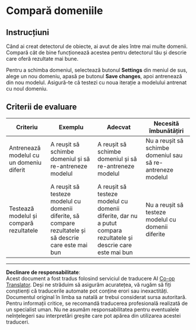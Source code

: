 <!--
CO_OP_TRANSLATOR_METADATA:
{
  "original_hash": "d93ee76fac4c2199973689ecd05baaf9",
  "translation_date": "2025-08-28T10:46:20+00:00",
  "source_file": "5-retail/lessons/1-train-stock-detector/assignment.md",
  "language_code": "ro"
}
-->
# Compară domeniile

## Instrucțiuni

Când ai creat detectorul de obiecte, ai avut de ales între mai multe domenii. Compară cât de bine funcționează acestea pentru detectorul tău și descrie care oferă rezultate mai bune.

Pentru a schimba domeniul, selectează butonul **Settings** din meniul de sus, alege un nou domeniu, apasă pe butonul **Save changes**, apoi antrenează din nou modelul. Asigură-te că testezi cu noua iterație a modelului antrenat cu noul domeniu.

## Criterii de evaluare

| Criteriu | Exemplu | Adecvat | Necesită îmbunătățiri |
| -------- | --------- | -------- | ----------------- |
| Antrenează modelul cu un domeniu diferit | A reușit să schimbe domeniul și să re-antreneze modelul | A reușit să schimbe domeniul și să re-antreneze modelul | Nu a reușit să schimbe domeniul sau să re-antreneze modelul |
| Testează modelul și compară rezultatele | A reușit să testeze modelul cu domenii diferite, să compare rezultatele și să descrie care este mai bun | A reușit să testeze modelul cu domenii diferite, dar nu a putut compara rezultatele și descrie care este mai bun | Nu a reușit să testeze modelul cu domenii diferite |

---

**Declinare de responsabilitate**:  
Acest document a fost tradus folosind serviciul de traducere AI [Co-op Translator](https://github.com/Azure/co-op-translator). Deși ne străduim să asigurăm acuratețea, vă rugăm să fiți conștienți că traducerile automate pot conține erori sau inexactități. Documentul original în limba sa natală ar trebui considerat sursa autoritară. Pentru informații critice, se recomandă traducerea profesională realizată de un specialist uman. Nu ne asumăm responsabilitatea pentru eventualele neînțelegeri sau interpretări greșite care pot apărea din utilizarea acestei traduceri.